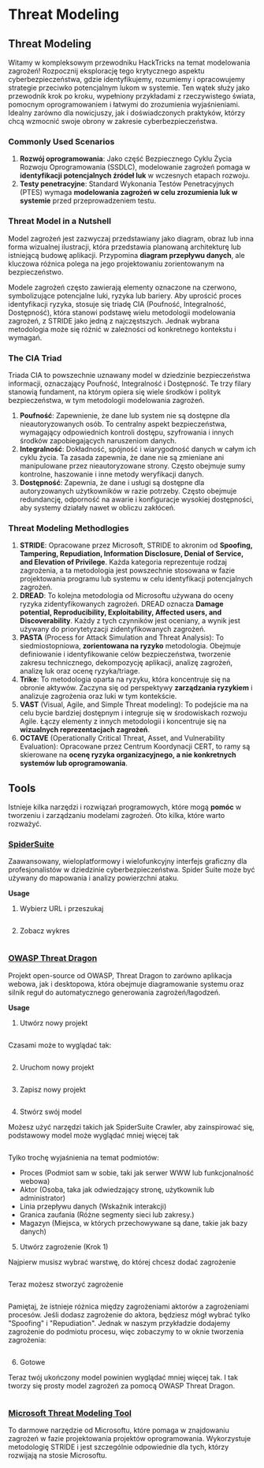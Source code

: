 # Threat Modeling


## Threat Modeling

Witamy w kompleksowym przewodniku HackTricks na temat modelowania zagrożeń! Rozpocznij eksplorację tego krytycznego aspektu cyberbezpieczeństwa, gdzie identyfikujemy, rozumiemy i opracowujemy strategie przeciwko potencjalnym lukom w systemie. Ten wątek służy jako przewodnik krok po kroku, wypełniony przykładami z rzeczywistego świata, pomocnym oprogramowaniem i łatwymi do zrozumienia wyjaśnieniami. Idealny zarówno dla nowicjuszy, jak i doświadczonych praktyków, którzy chcą wzmocnić swoje obrony w zakresie cyberbezpieczeństwa.

### Commonly Used Scenarios

1. **Rozwój oprogramowania**: Jako część Bezpiecznego Cyklu Życia Rozwoju Oprogramowania (SSDLC), modelowanie zagrożeń pomaga w **identyfikacji potencjalnych źródeł luk** w wczesnych etapach rozwoju.
2. **Testy penetracyjne**: Standard Wykonania Testów Penetracyjnych (PTES) wymaga **modelowania zagrożeń w celu zrozumienia luk w systemie** przed przeprowadzeniem testu.

### Threat Model in a Nutshell

Model zagrożeń jest zazwyczaj przedstawiany jako diagram, obraz lub inna forma wizualnej ilustracji, która przedstawia planowaną architekturę lub istniejącą budowę aplikacji. Przypomina **diagram przepływu danych**, ale kluczowa różnica polega na jego projektowaniu zorientowanym na bezpieczeństwo.

Modele zagrożeń często zawierają elementy oznaczone na czerwono, symbolizujące potencjalne luki, ryzyka lub bariery. Aby uprościć proces identyfikacji ryzyka, stosuje się triadę CIA (Poufność, Integralność, Dostępność), która stanowi podstawę wielu metodologii modelowania zagrożeń, z STRIDE jako jedną z najczęstszych. Jednak wybrana metodologia może się różnić w zależności od konkretnego kontekstu i wymagań.

### The CIA Triad

Triada CIA to powszechnie uznawany model w dziedzinie bezpieczeństwa informacji, oznaczający Poufność, Integralność i Dostępność. Te trzy filary stanowią fundament, na którym opiera się wiele środków i polityk bezpieczeństwa, w tym metodologii modelowania zagrożeń.

1. **Poufność**: Zapewnienie, że dane lub system nie są dostępne dla nieautoryzowanych osób. To centralny aspekt bezpieczeństwa, wymagający odpowiednich kontroli dostępu, szyfrowania i innych środków zapobiegających naruszeniom danych.
2. **Integralność**: Dokładność, spójność i wiarygodność danych w całym ich cyklu życia. Ta zasada zapewnia, że dane nie są zmieniane ani manipulowane przez nieautoryzowane strony. Często obejmuje sumy kontrolne, haszowanie i inne metody weryfikacji danych.
3. **Dostępność**: Zapewnia, że dane i usługi są dostępne dla autoryzowanych użytkowników w razie potrzeby. Często obejmuje redundancję, odporność na awarie i konfiguracje wysokiej dostępności, aby systemy działały nawet w obliczu zakłóceń.

### Threat Modeling Methodlogies

1. **STRIDE**: Opracowane przez Microsoft, STRIDE to akronim od **Spoofing, Tampering, Repudiation, Information Disclosure, Denial of Service, and Elevation of Privilege**. Każda kategoria reprezentuje rodzaj zagrożenia, a ta metodologia jest powszechnie stosowana w fazie projektowania programu lub systemu w celu identyfikacji potencjalnych zagrożeń.
2. **DREAD**: To kolejna metodologia od Microsoftu używana do oceny ryzyka zidentyfikowanych zagrożeń. DREAD oznacza **Damage potential, Reproducibility, Exploitability, Affected users, and Discoverability**. Każdy z tych czynników jest oceniany, a wynik jest używany do priorytetyzacji zidentyfikowanych zagrożeń.
3. **PASTA** (Process for Attack Simulation and Threat Analysis): To siedmiostopniowa, **zorientowana na ryzyko** metodologia. Obejmuje definiowanie i identyfikowanie celów bezpieczeństwa, tworzenie zakresu technicznego, dekompozycję aplikacji, analizę zagrożeń, analizę luk oraz ocenę ryzyka/triage.
4. **Trike**: To metodologia oparta na ryzyku, która koncentruje się na obronie aktywów. Zaczyna się od perspektywy **zarządzania ryzykiem** i analizuje zagrożenia oraz luki w tym kontekście.
5. **VAST** (Visual, Agile, and Simple Threat modeling): To podejście ma na celu bycie bardziej dostępnym i integruje się w środowiskach rozwoju Agile. Łączy elementy z innych metodologii i koncentruje się na **wizualnych reprezentacjach zagrożeń**.
6. **OCTAVE** (Operationally Critical Threat, Asset, and Vulnerability Evaluation): Opracowane przez Centrum Koordynacji CERT, to ramy są skierowane na **ocenę ryzyka organizacyjnego, a nie konkretnych systemów lub oprogramowania**.

## Tools

Istnieje kilka narzędzi i rozwiązań programowych, które mogą **pomóc** w tworzeniu i zarządzaniu modelami zagrożeń. Oto kilka, które warto rozważyć.

### [SpiderSuite](https://github.com/3nock/SpiderSuite)

Zaawansowany, wieloplatformowy i wielofunkcyjny interfejs graficzny dla profesjonalistów w dziedzinie cyberbezpieczeństwa. Spider Suite może być używany do mapowania i analizy powierzchni ataku.

**Usage**

1. Wybierz URL i przeszukaj

<figure><img src="../.gitbook/assets/threatmodel_spidersuite_1.png" alt=""><figcaption></figcaption></figure>

2. Zobacz wykres

<figure><img src="../.gitbook/assets/threatmodel_spidersuite_2.png" alt=""><figcaption></figcaption></figure>

### [OWASP Threat Dragon](https://github.com/OWASP/threat-dragon/releases)

Projekt open-source od OWASP, Threat Dragon to zarówno aplikacja webowa, jak i desktopowa, która obejmuje diagramowanie systemu oraz silnik reguł do automatycznego generowania zagrożeń/łagodzeń.

**Usage**

1. Utwórz nowy projekt

<figure><img src="../.gitbook/assets/create_new_project_1.jpg" alt=""><figcaption></figcaption></figure>

Czasami może to wyglądać tak:

<figure><img src="../.gitbook/assets/1_threatmodel_create_project.jpg" alt=""><figcaption></figcaption></figure>

2. Uruchom nowy projekt

<figure><img src="../.gitbook/assets/launch_new_project_2.jpg" alt=""><figcaption></figcaption></figure>

3. Zapisz nowy projekt

<figure><img src="../.gitbook/assets/save_new_project.jpg" alt=""><figcaption></figcaption></figure>

4. Stwórz swój model

Możesz użyć narzędzi takich jak SpiderSuite Crawler, aby zainspirować się, podstawowy model może wyglądać mniej więcej tak

<figure><img src="../.gitbook/assets/0_basic_threat_model.jpg" alt=""><figcaption></figcaption></figure>

Tylko trochę wyjaśnienia na temat podmiotów:

* Proces (Podmiot sam w sobie, taki jak serwer WWW lub funkcjonalność webowa)
* Aktor (Osoba, taka jak odwiedzający stronę, użytkownik lub administrator)
* Linia przepływu danych (Wskaźnik interakcji)
* Granica zaufania (Różne segmenty sieci lub zakresy.)
* Magazyn (Miejsca, w których przechowywane są dane, takie jak bazy danych)

5. Utwórz zagrożenie (Krok 1)

Najpierw musisz wybrać warstwę, do której chcesz dodać zagrożenie

<figure><img src="../.gitbook/assets/3_threatmodel_chose-threat-layer.jpg" alt=""><figcaption></figcaption></figure>

Teraz możesz stworzyć zagrożenie

<figure><img src="../.gitbook/assets/4_threatmodel_create-threat.jpg" alt=""><figcaption></figcaption></figure>

Pamiętaj, że istnieje różnica między zagrożeniami aktorów a zagrożeniami procesów. Jeśli dodasz zagrożenie do aktora, będziesz mógł wybrać tylko "Spoofing" i "Repudiation". Jednak w naszym przykładzie dodajemy zagrożenie do podmiotu procesu, więc zobaczymy to w oknie tworzenia zagrożenia:

<figure><img src="../.gitbook/assets/2_threatmodel_type-option.jpg" alt=""><figcaption></figcaption></figure>

6. Gotowe

Teraz twój ukończony model powinien wyglądać mniej więcej tak. I tak tworzy się prosty model zagrożeń za pomocą OWASP Threat Dragon.

<figure><img src="../.gitbook/assets/threat_model_finished.jpg" alt=""><figcaption></figcaption></figure>

### [Microsoft Threat Modeling Tool](https://aka.ms/threatmodelingtool)

To darmowe narzędzie od Microsoftu, które pomaga w znajdowaniu zagrożeń w fazie projektowania projektów oprogramowania. Wykorzystuje metodologię STRIDE i jest szczególnie odpowiednie dla tych, którzy rozwijają na stosie Microsoftu.
